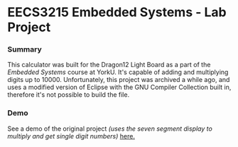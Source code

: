 # EECS3215 Embedded Systems - Lab Project</h1>
### Summary
This calculator was built for the Dragon12 Light Board as a part of the *Embedded Systems* course at YorkU. It's capable of adding and multiplying digits up to 10000.
Unfortunately, this project was archived a while ago, and uses a modified version of Eclipse with the GNU Compiler Collection built in, therefore it's not possible to build the file.
### Demo
See a demo of the original project *(uses the seven segment display to multiply and get single digit numbers)* [here.](https://www.youtube.com/watch?v=Yc5MRupQqFM)
